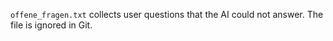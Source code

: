 `offene_fragen.txt` collects user questions that the AI could not answer. The file is ignored in Git.
